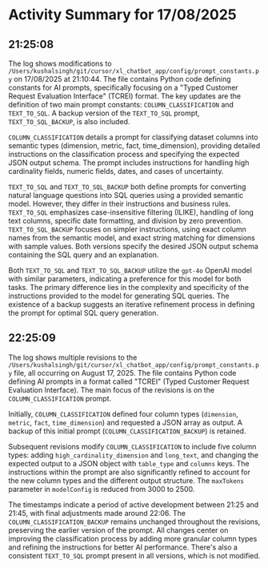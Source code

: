 # Activity Summary for 17/08/2025

## 21:25:08
The log shows modifications to `/Users/kushalsingh/git/cursor/xl_chatbot_app/config/prompt_constants.py` on 17/08/2025 at 21:10:44.  The file contains Python code defining constants for AI prompts, specifically focusing on a "Typed Customer Request Evaluation Interface" (TCREI) format.  The key updates are the definition of two main prompt constants: `COLUMN_CLASSIFICATION` and `TEXT_TO_SQL`.  A backup version of the `TEXT_TO_SQL` prompt, `TEXT_TO_SQL_BACKUP`, is also included.

`COLUMN_CLASSIFICATION` details a prompt for classifying dataset columns into semantic types (dimension, metric, fact, time_dimension), providing detailed instructions on the classification process and specifying the expected JSON output schema.  The prompt includes instructions for handling high cardinality fields, numeric fields, dates, and cases of uncertainty.

`TEXT_TO_SQL` and `TEXT_TO_SQL_BACKUP` both define prompts for converting natural language questions into SQL queries using a provided semantic model.  However, they differ in their instructions and business rules. `TEXT_TO_SQL` emphasizes case-insensitive filtering (ILIKE), handling of long text columns, specific date formatting, and division by zero prevention.  `TEXT_TO_SQL_BACKUP` focuses on simpler instructions, using exact column names from the semantic model, and exact string matching for dimensions with sample values. Both versions specify the desired JSON output schema containing the SQL query and an explanation.

Both `TEXT_TO_SQL` and `TEXT_TO_SQL_BACKUP` utilize the `gpt-4o` OpenAI model with similar parameters, indicating a preference for this model for both tasks.  The primary difference lies in the complexity and specificity of the instructions provided to the model for generating SQL queries.  The existence of a backup suggests an iterative refinement process in defining the prompt for optimal SQL query generation.


## 22:25:09
The log shows multiple revisions to the `/Users/kushalsingh/git/cursor/xl_chatbot_app/config/prompt_constants.py` file, all occurring on August 17, 2025.  The file contains Python code defining AI prompts in a format called "TCREI" (Typed Customer Request Evaluation Interface).  The main focus of the revisions is on the `COLUMN_CLASSIFICATION` prompt.

Initially,  `COLUMN_CLASSIFICATION`  defined four column types (`dimension`, `metric`, `fact`, `time_dimension`) and requested a JSON array as output. A backup of this initial prompt (`COLUMN_CLASSIFICATION_BACKUP`) is retained.


Subsequent revisions modify `COLUMN_CLASSIFICATION` to include five column types:  adding  `high_cardinality_dimension` and `long_text`, and changing the expected output to a JSON object with `table_type` and `columns` keys.  The instructions within the prompt are also significantly refined to account for the new column types and the different output structure.  The `maxTokens` parameter in `modelConfig` is reduced from 3000 to 2500.

The timestamps indicate a period of active development between 21:25 and 21:45, with final adjustments made around 22:06.  The `COLUMN_CLASSIFICATION_BACKUP` remains unchanged throughout the revisions, preserving the earlier version of the prompt.  All changes center on improving the classification process by adding more granular column types and refining the instructions for better AI performance.  There's also a consistent `TEXT_TO_SQL` prompt present in all versions, which is not modified.
